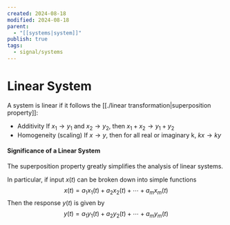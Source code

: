 ```yaml
---
created: 2024-08-18
modified: 2024-08-18
parent:
  - "[[systems|system]]"
publish: true
tags:
  - signal/systems
---
```


# Linear System

A system is linear if it follows the [[./linear transformation|superposition property]]:
- Additivity
  If $x_{1} \to y_{1}$ and $x_{2} \to y_{2}$, then $x_{1} + x_{2} \to y_{1} + y_{2}$
- Homogeneity (scaling)
  If $x \to y$, then for all real or imaginary k, $kx \to ky$

#### Significance of a Linear System
The superposition property greatly simplifies the analysis of linear systems.

In particular, if input $x(t)$ can be broken down into simple functions$$
x(t) = a_{1}x_{1}(t) + a_{2}x_{2}(t) + \cdots + a_{m}x_{m}(t)
$$Then the response $y(t)$ is given by
$$
y(t) = a_{1}y_{1}(t) + a_{2}y_{2}(t) + \cdots + a_{m}y_{m}(t)
$$